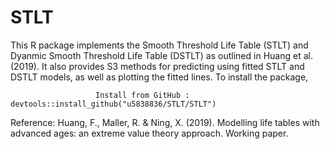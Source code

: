 # STLT
This R package implements the Smooth Threshold Life Table (STLT) and Dyanmic Smooth Threshold Life Table (DSTLT) as outlined in Huang et al. (2019). It also provides S3 methods for predicting using fitted STLT and DSTLT models, as well as plotting the fitted lines. To install the package,

                       Install from GitHub :  devtools::install_github("u5838836/STLT/STLT")
                       
Reference:
Huang, F., Maller, R. & Ning, X. (2019). Modelling life tables with advanced ages: an extreme value theory approach. Working paper.
